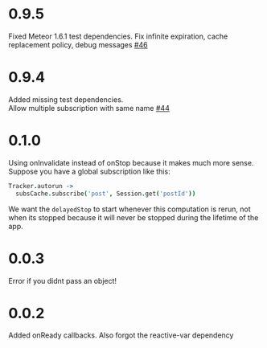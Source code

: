 # 0.9.5

Fixed Meteor 1.6.1 test dependencies.
Fix infinite expiration, cache replacement policy, debug messages [#46](https://github.com/ccorcos/meteor-subs-cache/pull/46)

# 0.9.4

Added missing test dependencies.  
Allow multiple subscription with same name [#44](https://github.com/ccorcos/meteor-subs-cache/issues/44)

# 0.1.0

Using onInvalidate instead of onStop because it makes much more sense. Suppose you have a global subscription like this:

```coffee
Tracker.autorun ->
  subsCache.subscribe('post', Session.get('postId'))
```

We want the `delayedStop` to start whenever this computation is rerun, not when its stopped because it will never be stopped during the lifetime of the app.

# 0.0.3

Error if you didnt pass an object!

# 0.0.2

Added onReady callbacks. Also forgot the reactive-var dependency